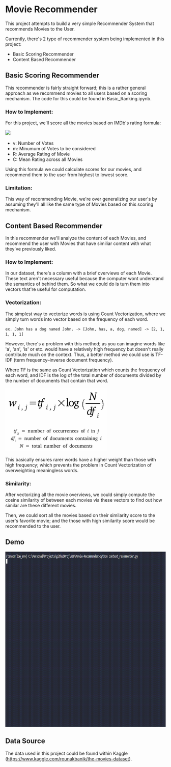 # Movie Recommender
This project attempts to build a very simple Recommender System that recommends Movies to the User.

Currently, there's 2 type of recommender system being implemented in this project:
- Basic Scoring Recommender
- Content Based Recommender

## Basic Scoring Recommender
This recommender is fairly straight forward; this is a rather general approach as we recommend movies to all users based on a scoring mechanism. The code for this could be found in Basic_Ranking.ipynb.

### How to Implement:
For this project, we'll score all the movies based on IMDb's rating formula: 

<img src="https://render.githubusercontent.com/render/math?math=\large WeightedRating = \frac{v\times{R}%2Bm\times{C}}{v%2Bm}">

- v: Number of Votes
- m: Minumum of Votes to be considered
- R: Average Rating of Movie
- C: Mean Rating across all Movies

Using this formula we could calculate scores for our movies, and recommend them to the user from highest to lowest score.
### Limitation:
This way of recommending Movie, we're over generalizing our user's by assuming they'll all like the same type of Movies based on this scoring mechanism. 

## Content Based Recommender
In this recommender we'll analyze the content of each Movies, and recommend the user with Movies that have similiar content with what they've previously liked.

### How to Implement:
In our dataset, there's a column with a brief overviews of each Movie. These text aren't necessary useful because the computer wont understand the semantics of behind them. So what we could do is turn them into vectors that're useful for computation.

### Vectorization:
The simplest way to vectorize words is using Count Vectorization, where we simply turn words into vector based on the frequency of each word.
```
ex. John has a dog named John. -> [John, has, a, dog, named] -> [2, 1, 1, 1, 1]
```
However, there's a problem with this method; as you can imagine words like 'a', 'an', 'is' or etc. would have a relatively high frequency but doesn't really contribute much on the context. Thus, a better method we could use is TF-IDF (term frequency–inverse document frequency).

Where TF is the same as Count Vectorization which counts the frequency of each word, and IDF is the log of the total number of documents divided by the number of documents that contain that word. 

![alt text](https://github.com/jwCheng28/Movie-Recommender/blob/master/pics/tfidf.png)

This basically ensures rarer words have a higher weight than those with high frequency; which prevents the problem in Count Vectorization of overweighting meaningless words.

### Similarity:
After vectorizing all the movie overviews, we could simply compute the cosine similarity of between each movies via these vectors to find out how similar are these different movies. 

Then, we could sort all the movies based on their similarity score to the user's favorite movie; and the those with high similarity score would be recommended to the user.

## Demo
<img src="./pics/demo_.gif" width="850" height="550"/>

## Data Source
The data used in this project could be found within Kaggle (https://www.kaggle.com/rounakbanik/the-movies-dataset).

